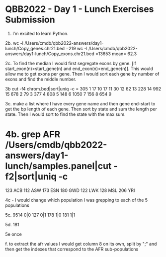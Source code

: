  # QBB2022 - Day 1 - Lunch Exercises Submission

 1. I’m excited to learn Python.

 2b. wc -l /Users/cmdb/qbb2022-answers/day1-lunch/Copy_genes.chr21.bed
 	=219
	wc -l /Users/cmdb/qbb2022-answers/day1-lunch/Copy_exons.chr21.bed
	=13653
 mean= 62.3
 
 2c. To find the median I would first segregate exons by gene. [if start_exon(n)>start_gene(n) and end_exon(n)<end_gene(n)]. This would allow me to get exons per gene. Then I would sort each gene by number of exons and find the middle number.
 
3b cut -f4 chrom.bed|sort|uniq -c
	= 
305 1
  17 10
  17 11
  30 12
  62 13
 228 14
 992 15
 678 2
  79 3
 377 4
 808 5
 148 6
1050 7
 156 8
 654 9
 
 3c. make a list where I have every gene name and then gene end-start to get the bp length of each gene. Then sort by state and sum the length per state. Then I would sort to find the state with the max sum. 
 
 
 4b. grep AFR /Users/cmdb/qbb2022-answers/day1-lunch/samples.panel|cut -f2|sort|uniq -c
 =
 123 ACB
 112 ASW
 173 ESN
 180 GWD
 122 LWK
 128 MSL
 206 YRI
 
 4c - I would change which population I was grepping to each of the 5 populations
 
 
 5c.
 9514 0|0
 127 0|1
 178 1|0
 181 1|1
 
 5d.
 181
 
 5e
 once
 
 f. 
 to extract the afr values I would get column 8 on its own, split by ";" and then get the indexes that correspond to the AFR sub-populations
 
 
 